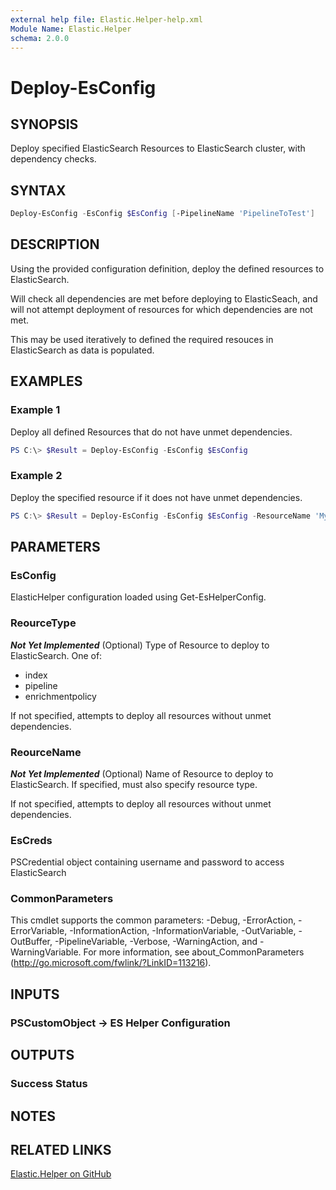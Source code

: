 ```yaml
---
external help file: Elastic.Helper-help.xml
Module Name: Elastic.Helper
schema: 2.0.0
---
```


# Deploy-EsConfig

## SYNOPSIS

Deploy specified ElasticSearch Resources to ElasticSearch cluster, with dependency checks.

## SYNTAX

```powershell
Deploy-EsConfig -EsConfig $EsConfig [-PipelineName 'PipelineToTest']
```

## DESCRIPTION

Using the provided configuration definition, deploy the defined resources to ElasticSearch.

Will check all dependencies are met before deploying to ElasticSeach, and will not attempt deployment of resources for which dependencies are not met.

This may be used iteratively to defined the required resouces in ElasticSearch as data is populated.

## EXAMPLES

### Example 1

Deploy all defined Resources that do not have unmet dependencies.

```powershell
PS C:\> $Result = Deploy-EsConfig -EsConfig $EsConfig
```

### Example 2

Deploy the specified resource if it does not have unmet dependencies.

```powershell
PS C:\> $Result = Deploy-EsConfig -EsConfig $EsConfig -ResourceName 'MyPipeline' -ResourceType 'index'
```

## PARAMETERS

### EsConfig

ElasticHelper configuration loaded using Get-EsHelperConfig.

### ReourceType

***Not Yet Implemented***
(Optional) Type of Resource to deploy to ElasticSearch.  One of:

* index
* pipeline
* enrichmentpolicy

If not specified, attempts to deploy all resources without unmet dependencies.

### ReourceName

***Not Yet Implemented***
(Optional) Name of Resource to deploy to ElasticSearch.  If specified, must also specify resource type.

If not specified, attempts to deploy all resources without unmet dependencies.

### EsCreds

PSCredential object containing username and password to access ElasticSearch

### CommonParameters

This cmdlet supports the common parameters: -Debug, -ErrorAction, -ErrorVariable, -InformationAction, -InformationVariable, -OutVariable, -OutBuffer, -PipelineVariable, -Verbose, -WarningAction, and -WarningVariable. For more information, see about_CommonParameters (<http://go.microsoft.com/fwlink/?LinkID=113216>).

## INPUTS

### PSCustomObject -> ES Helper Configuration

## OUTPUTS

### Success Status

## NOTES

## RELATED LINKS

[Elastic.Helper on GitHub](https://github.com/jberkers42/Elastic-Helper)
